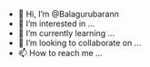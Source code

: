 - 👋 Hi, I’m @Balagurubarann
- 👀 I’m interested in ...
- 🌱 I’m currently learning ...
- 💞️ I’m looking to collaborate on ...
- 📫 How to reach me ...

<!---
Balagurubarann/Balagurubarann is a ✨ special ✨ repository because its `README.md` (this file) appears on your GitHub profile.
You can click the Preview link to take a look at your changes.
